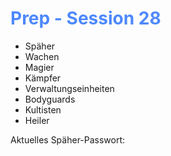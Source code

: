 # <font color = 4d88fd>Prep - Session 28</font>
- Späher
- Wachen
- Magier
- Kämpfer
- Verwaltungseinheiten
- Bodyguards
- Kultisten
- Heiler

Aktuelles Späher-Passwort: 